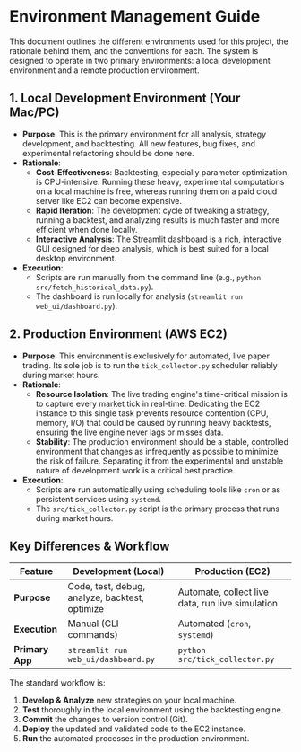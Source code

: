 # Environment Management Guide

This document outlines the different environments used for this project, the rationale behind them, and the conventions for each. The system is designed to operate in two primary environments: a local development environment and a remote production environment.

## 1. Local Development Environment (Your Mac/PC)

-   **Purpose**: This is the primary environment for all analysis, strategy development, and backtesting. All new features, bug fixes, and experimental refactoring should be done here.
-   **Rationale**:
    -   **Cost-Effectiveness**: Backtesting, especially parameter optimization, is CPU-intensive. Running these heavy, experimental computations on a local machine is free, whereas running them on a paid cloud server like EC2 can become expensive.
    -   **Rapid Iteration**: The development cycle of tweaking a strategy, running a backtest, and analyzing results is much faster and more efficient when done locally.
    -   **Interactive Analysis**: The Streamlit dashboard is a rich, interactive GUI designed for deep analysis, which is best suited for a local desktop environment.
-   **Execution**:
    -   Scripts are run manually from the command line (e.g., `python src/fetch_historical_data.py`).
    -   The dashboard is run locally for analysis (`streamlit run web_ui/dashboard.py`).

## 2. Production Environment (AWS EC2)

-   **Purpose**: This environment is exclusively for automated, live paper trading. Its sole job is to run the `tick_collector.py` scheduler reliably during market hours.
-   **Rationale**:
    -   **Resource Isolation**: The live trading engine's time-critical mission is to capture every market tick in real-time. Dedicating the EC2 instance to this single task prevents resource contention (CPU, memory, I/O) that could be caused by running heavy backtests, ensuring the live engine never lags or misses data.
    -   **Stability**: The production environment should be a stable, controlled environment that changes as infrequently as possible to minimize the risk of failure. Separating it from the experimental and unstable nature of development work is a critical best practice.
-   **Execution**:
    -   Scripts are run automatically using scheduling tools like `cron` or as persistent services using `systemd`.
    -   The `src/tick_collector.py` script is the primary process that runs during market hours.

## Key Differences & Workflow

| Feature         | Development (Local)                             | Production (EC2)                                      |
| --------------- | ----------------------------------------------- | ----------------------------------------------------- |
| **Purpose**     | Code, test, debug, analyze, backtest, optimize  | Automate, collect live data, run live simulation      |
| **Execution**   | Manual (CLI commands)                           | Automated (`cron`, `systemd`)                         |
| **Primary App** | `streamlit run web_ui/dashboard.py`             | `python src/tick_collector.py`                        |

The standard workflow is:
1.  **Develop & Analyze** new strategies on your local machine.
2.  **Test** thoroughly in the local environment using the backtesting engine.
3.  **Commit** the changes to version control (Git).
4.  **Deploy** the updated and validated code to the EC2 instance.
5.  **Run** the automated processes in the production environment.